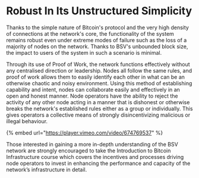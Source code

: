 # Robust In Its Unstructured Simplicity

Thanks to the simple nature of Bitcoin's protocol and the very high density of connections at the network's core, the functionality of the system remains robust even under extreme modes of failure such as the loss of a majority of nodes on the network. Thanks to BSV's unbounded block size, the impact to users of the system in such a scenario is minimal.

Through its use of Proof of Work, the network functions effectively without any centralised direction or leadership. Nodes all follow the same rules, and proof of work allows them to easily identify each other in what can be an otherwise chaotic and noisy environment. Using this method of establishing capability and intent, nodes can collaborate easily and effectively in an open and honest manner. Node operators have the ability to reject the activity of any other node acting in a manner that is dishonest or otherwise breaks the network's established rules either as a group or individually. This gives operators a collective means of strongly disincentivizing malicious or illegal behaviour.

{% embed url="https://player.vimeo.com/video/674769537" %}

Those interested in gaining a more in-depth understanding of the BSV network are strongly encouraged to take the Introduction to Bitcoin Infrastructure course which covers the incentives and processes driving node operators to invest in enhancing the performance and capacity of the network’s infrastructure in detail.
